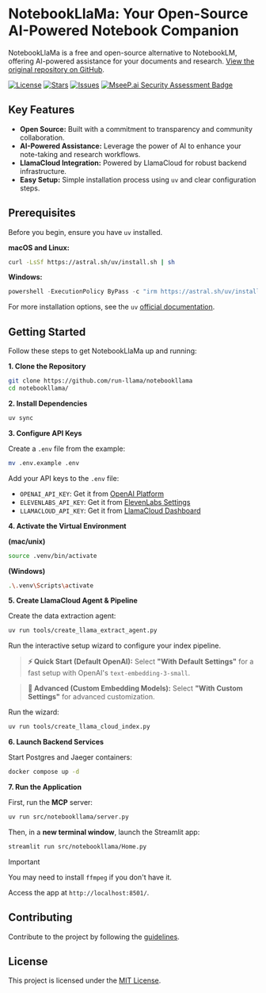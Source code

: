 # NotebookLlaMa: Your Open-Source AI-Powered Notebook Companion

NotebookLlaMa is a free and open-source alternative to NotebookLM, offering AI-powered assistance for your documents and research.  [View the original repository on GitHub](https://github.com/run-llama/notebookllama).

[![License](https://img.shields.io/github/license/run-llama/notebookllama?color=blue)](https://github.com/run-llama/notebookllama/blob/main/LICENSE)
[![Stars](https://img.shields.io/github/stars/run-llama/notebookllama?color=yellow)](https://github.com/run-llama/notebookllama/stargazers)
[![Issues](https://img.shields.io/github/issues/run-llama/notebookllama?color=orange)](https://github.com/run-llama/notebookllama/issues)
[![MseeP.ai Security Assessment Badge](https://mseep.net/pr/run-llama-notebookllama-badge.png)](https://mseep.ai/app/run-llama-notebookllama)

## Key Features

*   **Open Source:** Built with a commitment to transparency and community collaboration.
*   **AI-Powered Assistance:** Leverage the power of AI to enhance your note-taking and research workflows.
*   **LlamaCloud Integration:**  Powered by LlamaCloud for robust backend infrastructure.
*   **Easy Setup:** Simple installation process using `uv` and clear configuration steps.

## Prerequisites

Before you begin, ensure you have `uv` installed.

**macOS and Linux:**

```bash
curl -LsSf https://astral.sh/uv/install.sh | sh
```

**Windows:**

```powershell
powershell -ExecutionPolicy ByPass -c "irm https://astral.sh/uv/install.ps1 | iex"
```

For more installation options, see the `uv` [official documentation](https://docs.astral.sh/uv/getting-started/installation/).

## Getting Started

Follow these steps to get NotebookLlaMa up and running:

**1. Clone the Repository**

```bash
git clone https://github.com/run-llama/notebookllama
cd notebookllama/
```

**2. Install Dependencies**

```bash
uv sync
```

**3. Configure API Keys**

Create a `.env` file from the example:

```bash
mv .env.example .env
```

Add your API keys to the `.env` file:

*   `OPENAI_API_KEY`: Get it from [OpenAI Platform](https://platform.openai.com/api-keys)
*   `ELEVENLABS_API_KEY`: Get it from [ElevenLabs Settings](https://elevenlabs.io/app/settings/api-keys)
*   `LLAMACLOUD_API_KEY`: Get it from [LlamaCloud Dashboard](https://cloud.llamaindex.ai?utm_source=demo&utm_medium=notebookLM)

**4. Activate the Virtual Environment**

**(mac/unix)**

```bash
source .venv/bin/activate
```

**(Windows)**

```bash
.\.venv\Scripts\activate
```

**5. Create LlamaCloud Agent & Pipeline**

Create the data extraction agent:

```bash
uv run tools/create_llama_extract_agent.py
```

Run the interactive setup wizard to configure your index pipeline.

> **⚡ Quick Start (Default OpenAI):** Select **"With Default Settings"** for a fast setup with OpenAI's `text-embedding-3-small`.

> **🧠 Advanced (Custom Embedding Models):** Select **"With Custom Settings"** for advanced customization.

Run the wizard:

```bash
uv run tools/create_llama_cloud_index.py
```

**6. Launch Backend Services**

Start Postgres and Jaeger containers:

```bash
docker compose up -d
```

**7. Run the Application**

First, run the **MCP** server:

```bash
uv run src/notebookllama/server.py
```

Then, in a **new terminal window**, launch the Streamlit app:

```bash
streamlit run src/notebookllama/Home.py
```

> [!IMPORTANT]
> You may need to install `ffmpeg` if you don't have it.

Access the app at `http://localhost:8501/`.

## Contributing

Contribute to the project by following the [guidelines](./CONTRIBUTING.md).

## License

This project is licensed under the [MIT License](./LICENSE).